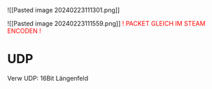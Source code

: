 ![[Pasted image 20240223111301.png]]

![[Pasted image 20240223111559.png]]
<span style="color:red">! PACKET GLEICH IM STEAM ENCODEN !</span>


# UDP
Verw
UDP: 16Bit Längenfeld